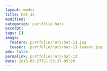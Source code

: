 ```yaml
---
layout: media
title: Hat 13
modified:
categories: portfolio-hats
excerpt:
tags: []
image:
  feature: portfolio/hats/hat-13.jpg
  teaser:  portfolio/hats/hat-13-teaser.jpg
ads: false
permalink: portfolio/hats/hat-13
date: 2015-06-27T21:38:37-05:00
---
```


